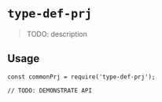 # `type-def-prj`

> TODO: description

## Usage

```
const commonPrj = require('type-def-prj');

// TODO: DEMONSTRATE API
```

